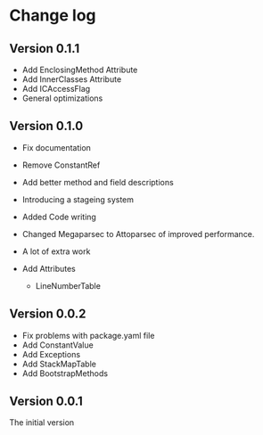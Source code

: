 # Change log

## Version 0.1.1

- Add EnclosingMethod Attribute
- Add InnerClasses Attribute
- Add ICAccessFlag 
- General optimizations

## Version 0.1.0 

- Fix documentation
- Remove ConstantRef
- Add better method and field descriptions 
- Introducing a stageing system
- Added Code writing
- Changed Megaparsec to Attoparsec of improved performance.
- A lot of extra work

- Add Attributes 
  - LineNumberTable

## Version 0.0.2

- Fix problems with package.yaml file
- Add ConstantValue 
- Add Exceptions
- Add StackMapTable
- Add BootstrapMethods

## Version 0.0.1

The initial version

